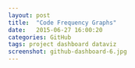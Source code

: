 ```yaml
---
layout: post
title:  "Code Frequency Graphs"
date:   2015-06-27 16:00:20
categories: GitHub
tags: project dashboard dataviz
screenshot: github-dashboard-6.jpg
---
```

